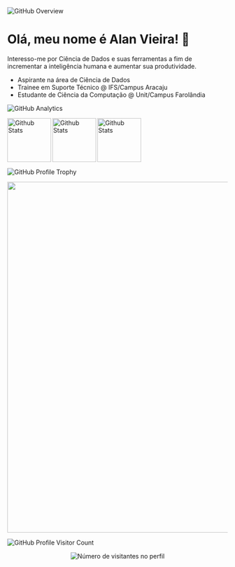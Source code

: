<img src="https://img.shields.io/badge/GitHub-Overview-red?logo=GitHub" alt="GitHub Overview">

<h1>Olá, meu nome é Alan Vieira! 👋</h1>

<p>Interesso-me por Ciência de Dados e suas ferramentas a fim de incrementar a inteligência humana e aumentar sua produtividade.</p>

<ul>
  <li>Aspirante na área de Ciência de Dados</li>
  <li>Trainee em Suporte Técnico @ IFS/Campus Aracaju</li>
  <li>Estudante de Ciência da Computação @ Unit/Campus Farolândia</li>
</ul>

<img src="https://img.shields.io/badge/GitHub-Analytics-green?logo=GitHub" alt="GitHub Analytics">

<img
  align="left"
  height="100" 
  src="https://github-readme-stats.vercel.app/api?username=galsett&theme=dark&hide_border=false&include_all_commits=true" 
  alt="Github Stats" 
/>

<img
  align="left"
  height="100" 
  src="https://github-readme-stats.vercel.app/api/top-langs/?username=iuricode&theme=dark&hide_border=false&include_all_commits=true&count_private=true&layout=compact"
  alt="Github Stats"
/>

<img
  height="100" 
  src="https://github-readme-streak-stats.herokuapp.com/?user=iuricode&theme=dark&hide_border=false"
  alt="Github Stats"
/>

<img src="https://img.shields.io/badge/GitHub-Profile%20Trophy-blue?logo=GitHub" alt="GitHub Profile Trophy">

<p align="left">
  <a
    href="https://github.com/ryo-ma/github-profile-trophy"
    title="repositório de troféus"
  >
    <img
      width="800"
      src="https://github-profile-trophy.vercel.app/?username=galsett&column=8&theme=darkhub&no-frame=true&no-bg=true"
    />
  </a>
</p>

<img src="https://img.shields.io/badge/GitHub-Profile%20Visitor%20Count-yellow?logo=GitHub" alt="GitHub Profile Visitor Count">

<p align="center">
  <img
    src="https://profile-counter.glitch.me/galsett/count.svg"
    alt="Número de visitantes no perfil"
  />
</p>
